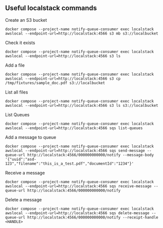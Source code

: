 ## Useful localstack commands

Create an S3 bucket

    docker compose --project-name notify-queue-consumer exec localstack awslocal --endpoint-url=http://localstack:4566 s3 mb s3://localbucket

Check it exists

    docker compose --project-name notify-queue-consumer exec localstack awslocal --endpoint-url=http://localstack:4566 s3 ls

Add a file

    docker compose --project-name notify-queue-consumer exec localstack awslocal --endpoint-url=http://localstack:4566 s3 cp /tmp/fixtures/sample_doc.pdf s3://localbucket

List all files

    docker compose --project-name notify-queue-consumer exec localstack awslocal --endpoint-url=http://localstack:4566 s3 ls s3://localbucket

List Queues

    docker compose --project-name notify-queue-consumer exec localstack awslocal --endpoint-url=http://localstack:4566 sqs list-queues

Add a message to queue

    docker compose --project-name notify-queue-consumer exec localstack awslocal --endpoint-url=http://localstack:4566 sqs send-message --queue-url http://localstack:4566/000000000000/notify --message-body '{"uuid":"asd-123","filename":"this_is_a_test.pdf","documentId":"1234"}'

Receive a message

    docker compose --project-name notify-queue-consumer exec localstack awslocal --endpoint-url=http://localstack:4566 sqs receive-message --queue-url http://localstack:4566/000000000000/notify

Delete a message

    docker compose --project-name notify-queue-consumer exec localstack awslocal --endpoint-url=http://localstack:4566 sqs delete-message --queue-url http://localstack:4566/000000000000/notify --receipt-handle <HANDLE>
